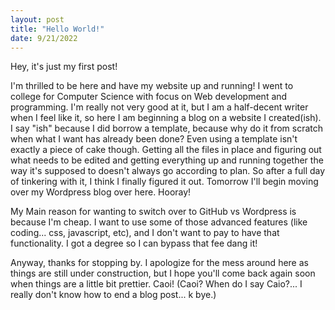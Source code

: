 ```yaml
---
layout: post
title: "Hello World!"
date: 9/21/2022
---
```


Hey, it's just my first post!

I'm thrilled to be here and have my website up and running! I went to college for Computer Science with focus on Web development and programming.  I'm really not very good at it, but I am a half-decent writer when I feel like it, so here I am beginning a blog on a website I created(ish).  I say "ish" because I did borrow a template, because why do it from scratch when what I want has already been done?  Even using a template isn't exactly a piece of cake though.  Getting all the files in place and figuring out what needs to be edited and getting everything up and running together the way it's supposed to doesn't always go according to plan.  So after a full day of tinkering with it, I think I finally figured it out.  Tomorrow I'll begin moving over my Wordpress blog over here.  Hooray! 

My Main reason for wanting to switch over to GitHub vs Wordpress is because I'm cheap.  I want to use some of those advanced features (like coding... css, javascript, etc), and I don't want to pay to have that functionality.  I got a degree so I can bypass that fee dang it! 

Anyway, thanks for stopping by.  I apologize for the mess around here as things are still under construction, but I hope you'll come back again soon when things are a little bit prettier.  Caoi! (Caoi? When do I say Caio?... I really don't know how to end a blog post... k bye.)
